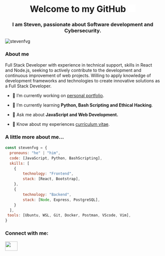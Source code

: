 
<h1 align="center">Welcome to my GitHub <img src="https://raw.githubusercontent.com/Delta456/Delta456/master/img/github.png" alt="github logo" width="25"></h1>
<h3 align="center">I am Steven, passionate about Software development and Cybersecurity.</h3>
<p align="left"> <img src="https://komarev.com/ghpvc/?username=stevenfvg&label=Profile%20views&color=0e75b6&style=flat" alt="stevenfvg" /></p>

### About me

Full Stack Developer with experience in technical support, skills in React and Node.js, seeking to actively contribute to the development and continuous improvement of web projects. Willing to apply knowledge of development frameworks and technologies to create innovative solutions as a Full Stack Developer.



- 🔭 I’m currently working on [personal portfolio](stevenfvg.dev).

- 🌱 I’m currently learning **Python, Bash Scripting and Ethical Hacking**.

- 💬 Ask me about **JavaScript and Web Development.**

- 📄 Know about my experiences [currículum vitae](https://drive.google.com/file/d/1Rk8q9r4t41dbYl92jiamzHvVk3Kombtv/view?usp=drive_link).


### A little more about me...

```js
const stevenfvg = {
  pronouns: "he" | "him",
  code: [JavaScript, Python, BashScripting],
  skills: [
    {
        technology: "Frontend",
        stack: [React, Bootstrap],
    }, 
    {
        technology: "Backend",
        stack: [Node, Express, PostgreSQL],
    }
  ],
 tools: [Ubuntu, WSL, Git, Docker, Postman, VScode, Vim],
}
```
### Connect with me:
<p align="left">
    <a href="https://linkedin.com/in/stevenfvg" target="blank"><img align="center" src="https://raw.githubusercontent.com/rahuldkjain/github-profile-readme-generator/master/src/images/icons/Social/linked-in-alt.svg" height="30" width="40" /></a>
</p>





















